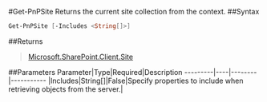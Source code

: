 #Get-PnPSite
Returns the current site collection from the context.
##Syntax
```powershell
Get-PnPSite [-Includes <String[]>]
```


##Returns
>[Microsoft.SharePoint.Client.Site](https://msdn.microsoft.com/en-us/library/microsoft.sharepoint.client.site.aspx)

##Parameters
Parameter|Type|Required|Description
---------|----|--------|-----------
|Includes|String[]|False|Specify properties to include when retrieving objects from the server.|

